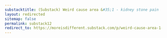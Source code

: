 ```yaml
---
substacktitle: (Substack) Weird cause area &#35;1 - kidney stone pain
layout: redirected
sitemap: false
permalink: substack12
redirect_to: https://moreisdifferent.substack.com/p/weird-cause-area-1-kidney-stone-pain?s=w
---
```

